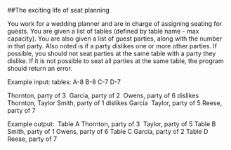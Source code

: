 ##The exciting life of seat planning

You work for a wedding planner and are in charge of assigning seating for guests. You are given a list of tables (defined by table name - max capacity). You are also given a list of guest parties, along with the number in that party. Also noted is if a party dislikes one or more other parties. If possible, you should not seat parties at the same table with a party they dislike. If it is not possible to seat all parties at the same table, the program should return an error.

Example input: tables: A-8 B-8 C-7 D-7 

Thornton, party of 3 
Garcia, party of 2 
Owens, party of 6 dislikes Thornton, 
Taylor Smith, party of 1 dislikes Garcia 
Taylor, party of 5 Reese, party of 7

Example output: 
Table A Thornton, party of 3  Taylor, party of 5
Table B Smith, party of 1 Owens, party of 6
Table C Garcia, party of 2
Table D Reese, party of 7
